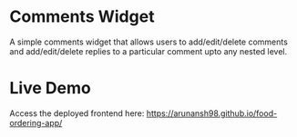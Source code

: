 # Comments Widget

A simple comments widget that allows users to add/edit/delete comments and add/edit/delete replies to a particular comment upto any nested level.

# Live Demo
Access the deployed frontend here:
https://arunansh98.github.io/food-ordering-app/ 